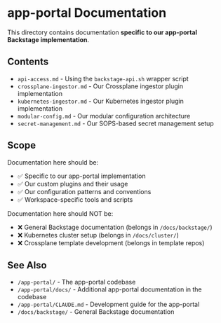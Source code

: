 # app-portal Documentation

This directory contains documentation **specific to our app-portal Backstage implementation**.

## Contents

- `api-access.md` - Using the `backstage-api.sh` wrapper script
- `crossplane-ingestor.md` - Our Crossplane ingestor plugin implementation
- `kubernetes-ingestor.md` - Our Kubernetes ingestor plugin implementation
- `modular-config.md` - Our modular configuration architecture
- `secret-management.md` - Our SOPS-based secret management setup

## Scope

Documentation here should be:
- ✅ Specific to our app-portal implementation
- ✅ Our custom plugins and their usage
- ✅ Our configuration patterns and conventions
- ✅ Workspace-specific tools and scripts

Documentation here should NOT be:
- ❌ General Backstage documentation (belongs in `/docs/backstage/`)
- ❌ Kubernetes cluster setup (belongs in `/docs/cluster/`)
- ❌ Crossplane template development (belongs in template repos)

## See Also

- `/app-portal/` - The app-portal codebase
- `/app-portal/docs/` - Additional app-portal documentation in the codebase
- `/app-portal/CLAUDE.md` - Development guide for the app-portal
- `/docs/backstage/` - General Backstage documentation

